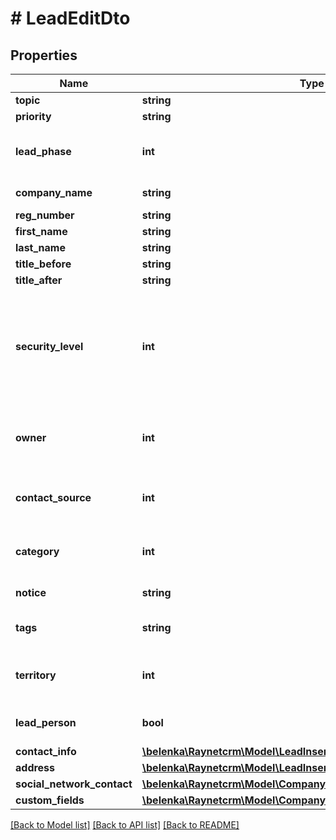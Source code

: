 # # LeadEditDto

## Properties

Name | Type | Description | Notes
------------ | ------------- | ------------- | -------------
**topic** | **string** | [Předmět] | [optional]
**priority** | **string** | [Priorita] | [optional]
**lead_phase** | **int** | [Stav leadu] ID záznamu z číselníku LeadPhase | [optional]
**company_name** | **string** | [Název společnosti] | [optional]
**reg_number** | **string** | [IČ] | [optional]
**first_name** | **string** | [Jméno] | [optional]
**last_name** | **string** | [Příjmení] | [optional]
**title_before** | **string** | [Titul před] | [optional]
**title_after** | **string** | [Titul za] | [optional]
**security_level** | **int** | [Bezpečnostní úroveň] ID bezpečnostní úrovně. Pokud není vyplněna je nastavena výchozí bezpečnostní skupina. | [optional]
**owner** | **int** | [Vlastník] ID kontaktní osoby, která je zároveň uživatelem | [optional]
**contact_source** | **int** | [Zdroj] ID záznamu z číselníku ContactSource | [optional]
**category** | **int** | [Kategorie] ID záznamu z číselníku LeadCategory | [optional]
**notice** | **string** | [Poznámka k leadu] | [optional]
**tags** | **string** | [Seznam štítků oddělených čárkou] | [optional]
**territory** | **int** | [Teritorium] ID záznamu z číselníku Territory | [optional]
**lead_person** | **bool** | [Jedná se o fyzickou osobu] | [optional]
**contact_info** | [**\belenka\Raynetcrm\Model\LeadInsertDtoContactInfo**](LeadInsertDtoContactInfo.md) |  | [optional]
**address** | [**\belenka\Raynetcrm\Model\LeadInsertDtoAddress**](LeadInsertDtoAddress.md) |  | [optional]
**social_network_contact** | [**\belenka\Raynetcrm\Model\CompanyInsertDtoSocialNetworkContact**](CompanyInsertDtoSocialNetworkContact.md) |  | [optional]
**custom_fields** | [**\belenka\Raynetcrm\Model\CompanyInsertDtoCustomFields**](CompanyInsertDtoCustomFields.md) |  | [optional]

[[Back to Model list]](../../README.md#models) [[Back to API list]](../../README.md#endpoints) [[Back to README]](../../README.md)
